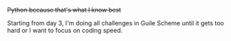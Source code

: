 ~~Python because that's what I know best~~

Starting from day 3, I'm doing all challenges in Guile Scheme until it gets too hard or I want to focus on coding speed.

